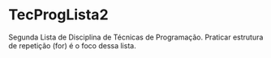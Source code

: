 # TecProgLista2
Segunda Lista de Disciplina de Técnicas de Programação.
Praticar estrutura de repetição (for) é o foco dessa lista.
